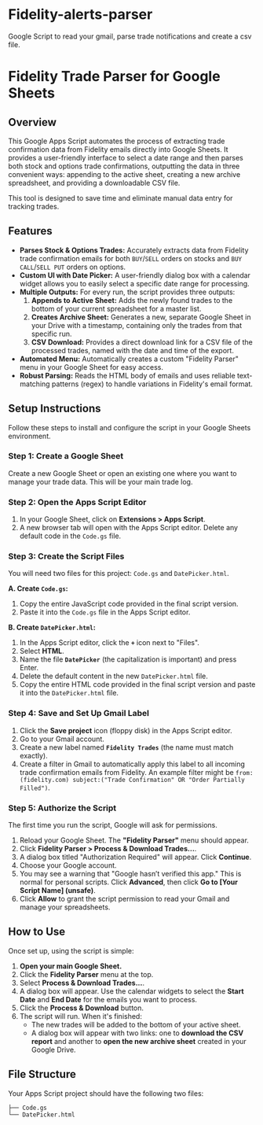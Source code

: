 # Fidelity-alerts-parser
Google Script to read your gmail, parse trade notifications and create a csv file. 

# Fidelity Trade Parser for Google Sheets

## Overview

This Google Apps Script automates the process of extracting trade confirmation data from Fidelity emails directly into Google Sheets. It provides a user-friendly interface to select a date range and then parses both stock and options trade confirmations, outputting the data in three convenient ways: appending to the active sheet, creating a new archive spreadsheet, and providing a downloadable CSV file.

This tool is designed to save time and eliminate manual data entry for tracking trades.

## Features

*   **Parses Stock & Options Trades:** Accurately extracts data from Fidelity trade confirmation emails for both `BUY`/`SELL` orders on stocks and `BUY CALL`/`SELL PUT` orders on options.
*   **Custom UI with Date Picker:** A user-friendly dialog box with a calendar widget allows you to easily select a specific date range for processing.
*   **Multiple Outputs:** For every run, the script provides three outputs:
    1.  **Appends to Active Sheet:** Adds the newly found trades to the bottom of your current spreadsheet for a master list.
    2.  **Creates Archive Sheet:** Generates a new, separate Google Sheet in your Drive with a timestamp, containing only the trades from that specific run.
    3.  **CSV Download:** Provides a direct download link for a CSV file of the processed trades, named with the date and time of the export.
*   **Automated Menu:** Automatically creates a custom "Fidelity Parser" menu in your Google Sheet for easy access.
*   **Robust Parsing:** Reads the HTML body of emails and uses reliable text-matching patterns (regex) to handle variations in Fidelity's email format.

## Setup Instructions

Follow these steps to install and configure the script in your Google Sheets environment.

### Step 1: Create a Google Sheet

Create a new Google Sheet or open an existing one where you want to manage your trade data. This will be your main trade log.

### Step 2: Open the Apps Script Editor

1.  In your Google Sheet, click on **Extensions > Apps Script**.
2.  A new browser tab will open with the Apps Script editor. Delete any default code in the `Code.gs` file.

### Step 3: Create the Script Files

You will need two files for this project: `Code.gs` and `DatePicker.html`.

**A. Create `Code.gs`:**
1.  Copy the entire JavaScript code provided in the final script version.
2.  Paste it into the `Code.gs` file in the Apps Script editor.

**B. Create `DatePicker.html`:**
1.  In the Apps Script editor, click the **`+`** icon next to "Files".
2.  Select **HTML**.
3.  Name the file **`DatePicker`** (the capitalization is important) and press Enter.
4.  Delete the default content in the new `DatePicker.html` file.
5.  Copy the entire HTML code provided in the final script version and paste it into the `DatePicker.html` file.

### Step 4: Save and Set Up Gmail Label

1.  Click the **Save project** icon (floppy disk) in the Apps Script editor.
2.  Go to your Gmail account.
3.  Create a new label named **`Fidelity Trades`** (the name must match exactly).
4.  Create a filter in Gmail to automatically apply this label to all incoming trade confirmation emails from Fidelity. An example filter might be `from:(fidelity.com) subject:("Trade Confirmation" OR "Order Partially Filled")`.

### Step 5: Authorize the Script

The first time you run the script, Google will ask for permissions.

1.  Reload your Google Sheet. The **"Fidelity Parser"** menu should appear.
2.  Click **Fidelity Parser > Process & Download Trades...**.
3.  A dialog box titled "Authorization Required" will appear. Click **Continue**.
4.  Choose your Google account.
5.  You may see a warning that "Google hasn’t verified this app." This is normal for personal scripts. Click **Advanced**, then click **Go to [Your Script Name] (unsafe)**.
6.  Click **Allow** to grant the script permission to read your Gmail and manage your spreadsheets.

## How to Use

Once set up, using the script is simple:

1.  **Open your main Google Sheet.**
2.  Click the **Fidelity Parser** menu at the top.
3.  Select **Process & Download Trades...**.
4.  A dialog box will appear. Use the calendar widgets to select the **Start Date** and **End Date** for the emails you want to process.
5.  Click the **Process & Download** button.
6.  The script will run. When it's finished:
    *   The new trades will be added to the bottom of your active sheet.
    *   A dialog box will appear with two links: one to **download the CSV report** and another to **open the new archive sheet** created in your Google Drive.

## File Structure

Your Apps Script project should have the following two files:

```
├── Code.gs
└── DatePicker.html
```
